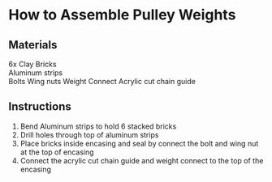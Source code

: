 # How to Assemble Pulley Weights

## Materials

6x Clay Bricks <br/>
Aluminum strips <br/>
Bolts
Wing nuts
Weight Connect
Acrylic cut chain guide

## Instructions
1. Bend Aluminum strips to hold 6 stacked bricks
2. Drill holes through top of aluminum strips
3. Place bricks inside encasing and seal by connect the bolt and wing nut at the top of encasing
4. Connect the acrylic cut chain guide and weight connect to the top of the encasing
